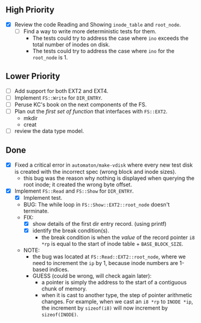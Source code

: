 
## High Priority

- [x] Review the code Reading and Showing `inode_table` and `root_node`.
    - [ ] Find a way to write more deterministic tests for them.
        - The tests could try to address the case where `ino` exceeds the total number of inodes on disk.
        - The tests could try to address the case where `ino` for the `root_node` is 1.

## Lower Priority

- [ ] Add support for both EXT2 and EXT4.
- [ ] Implement `FS::Write` for `DIR_ENTRY`.
- [ ] Peruse KC's book on the next components of the FS.
- [ ] Plan out the *first set of function* that interfaces with `FS::EXT2`.
    - mkdir
    - creat
- [ ] review the data type model.

## Done

- [x] Fixed a critical error in `automaton/make-vdisk` where every new test disk is created with the incorrect spec (wrong block and inode sizes).
    - this bug was the reason why nothing is displayed when querying the root inode; it created the wrong byte offset.
- [x] Implement `FS::Read` and `FS::Show` for `DIR_ENTRY`.
    - [x] Implement test.
    - BUG: The while loop in `FS::Show::EXT2::root_node` doesn't terminate.
    - FIX:
        - [x] show details of the first dir entry record. (using printf)
        - [x] identify the break condition(s).
            - the break condition is when the *value* of the record pointer `i8 *rp` is equal to the start of inode table + `BASE_BLOCK_SIZE`.
    - NOTE:
        - the bug was located at `FS::Read::EXT2::root_node`, where we need to increment the `ip` by 1, because inode numbers are 1-based indices.
        - GUESS (could be wrong, will check again later):
            - a pointer is simply the address to the start of a contiguous chunk of memory.
            - when it is cast to another type, the step of pointer arithmetic changes. For example, when we cast an `i8 *rp` to `INODE *ip`, the increment by `sizeof(i8)` will now increment by `sizeof(INODE)`.

